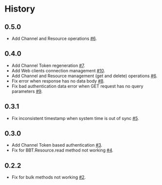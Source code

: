 History
=======

## 0.5.0

* Add Channel and Resource operations
  [#6](https://github.com/beebotte/bbt_python/issues/6).

## 0.4.0

* Add Channel Token regeneration 
  [#7](https://github.com/beebotte/bbt_python/issues/7).
* Add Web clients connection management
  [#10](https://github.com/beebotte/bbt_python/issues/10).
* Add Channel and Resource management (get and delete) operations
  [#6](https://github.com/beebotte/bbt_python/issues/6).
* Fix error when response has no data body
  [#8](https://github.com/beebotte/bbt_python/issues/8).
* Fix bad authentication data error when GET request has no query parameters
  [#9](https://github.com/beebotte/bbt_python/issues/9).

## 0.3.1

* Fix inconsistent timestamp when system time is out of sync
  [#5](https://github.com/beebotte/bbt_python/issues/5).

## 0.3.0 

* Add Channel Token based authentication
  [#3](https://github.com/beebotte/bbt_python/issues/3).
* Fix for BBT.Resource.read method not working
  [#4](https://github.com/beebotte/bbt_python/issues/4).

## 0.2.2

* Fix for bulk methods not working 
  [#2](https://github.com/beebotte/bbt_python/pull/2).
